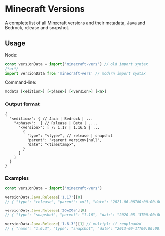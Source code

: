 # Minecraft Versions

A complete list of all Minecraft versions and their metadata, Java and Bedrock, release and snapshot.

## Usage

Node:

```js
const versionData = import('minecraft-vers') // old import syntax
/*or*/
import versionData from 'minecraft-vers' // modern import syntax
```

Command-line:

```cmd
mcdata [<edition>] [<phase>] [<version>] [<n>]
```

### Output format

```jsonc
{
  "<edition>": { // Java | Bedrock | ...
    "<phase>":  { // Release | Beta | ....
      "<version>": [ // 1.17 | 1.16.5 | ...
        {
          "type": "<type>", // release | snapshot
          "parent": "<parent version>|null",
          "date": "<timestamp>",
        }
      ]
    }
  }
}
```

### Examples

```js
const versionData = import('minecraft-vers')

versionData.Java.Release['1.17'][0]
// { "type": "release", "parent": null, "date": "2021-06-08T00:00:00.000Z" }

versionData.Java.Release['20w20a'][0]
// { "type": "snapshot", "parent": "1.16", "date": "2020-05-13T00:00:00.000Z" }

versionData.Java.Release['1.6.3'][1] // multiple if reuploaded
// { "name": "1.6.3", "type": "snapshot", "date": "2013-09-17T00:00:00.000Z" }
```
